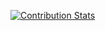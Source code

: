 
[![Contribution Stats](https://github-contribution-stats.vercel.app/api/?username=molleer)](https://github.com/LordDashMe/github-contribution-stats/)

